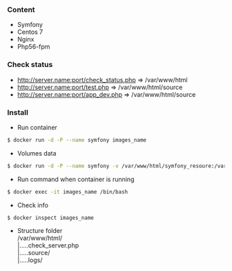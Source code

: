 ### Content
* Symfony
* Centos 7
* Nginx
* Php56-fpm

### Check status
* http://server.name:port/check_status.php => /var/www/html
* http://server.name:port/test.php => /var/www/html/source
* http://server.name:port/app_dev.php  => /var/www/html/source

### Install
* Run container
```bash
$ docker run -d -P --name symfony images_name
```

* Volumes data
```bash
$ docker run -d -P --name symfony -v /var/www/html/symfony_resoure:/var/www/html/source images_name
```

* Run command when container is running
```bash
$ docker exec -it images_name /bin/bash
```

* Check info
```bash
$ docker inspect images_name
```

* Structure folder  
  /var/www/html/  
        |.....check_server.php  
        |.....source/  
        |.....logs/  
